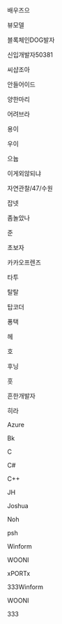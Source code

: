 
배우즈으

뷰모델

블록체인DOG발자

신입개발자50381

씨샵조아

안들어이드

양한마리

어려브라

용이

우이

으늅

이게외않되냐

자연관찰/47/수원

잡넷

좀놀았나

준

초보자

카카오프렌즈

타투

탈탈

탑코더

푱택

헤

호

후닝

훗

흔한개발자

히라

Azure

Bk

C

C#

C++

JH

Joshua

Noh

psh

Winform

WOONI

xPORTx

333Winform

WOONI

333
